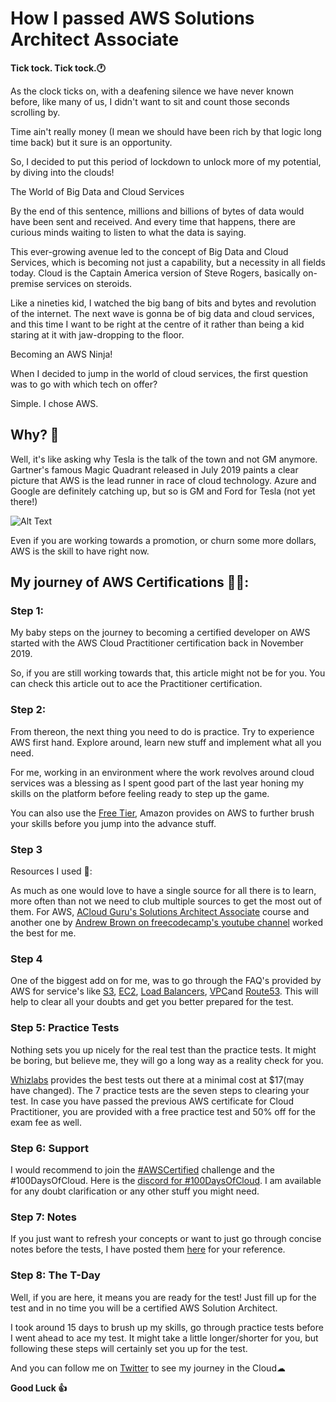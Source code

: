 # How I passed AWS Solutions Architect Associate

**Tick tock. Tick tock.🕐**

As the clock ticks on, with a deafening silence we have never known before, like many of us, I didn't want to sit and count those seconds scrolling by.

Time ain't really money (I mean we should have been rich by that logic long time back) but it sure is an opportunity.

So, I decided to put this period of lockdown to unlock more of my potential, by diving into the clouds!

The World of Big Data and Cloud Services

By the end of this sentence, millions and billions of bytes of data would have been sent and received. And every time that happens, there are curious minds waiting to listen to what the data is saying.

This ever-growing avenue led to the concept of Big Data and Cloud Services, which is becoming not just a capability, but a necessity in all fields today.
Cloud is the Captain America version of Steve Rogers, basically on-premise services on steroids. 

Like a nineties kid, I watched the big bang of bits and bytes and revolution of the internet.
The next wave is gonna be of big data and cloud services, and this time I want to be right at the centre of it rather than being a kid staring at it with jaw-dropping to the floor.

Becoming an AWS Ninja!

When I decided to jump in the world of cloud services, the first question was to go with which tech on offer?

Simple. I chose AWS.


## Why? 🤔

Well, it's like asking why Tesla is the talk of the town and not GM anymore.
Gartner's famous Magic Quadrant released in July 2019 paints a clear picture that AWS is the lead runner in race of cloud technology.
Azure and Google are definitely catching up, but so is GM and Ford for Tesla (not yet there!)


![Alt Text](https://dev-to-uploads.s3.amazonaws.com/i/uw4loiyleu6n4c521l3s.png)

Even if you are working towards a promotion, or churn some more dollars, AWS is the skill to have right now.


## My journey of AWS Certifications 🚴‍♀️:

### Step 1: 
My baby steps on the journey to becoming a certified developer on AWS started with the AWS Cloud Practitioner certification back in November 2019.

So, if you are still working towards that, this article might not be for you. You can check this article out to ace the Practitioner certification.

### Step 2:
From thereon, the next thing you need to do is practice. Try to experience AWS first hand. Explore around, learn new stuff and implement what all you need.

For me, working in an environment where the work revolves around cloud services was a blessing as I spent good part of the last year honing my skills on the platform before feeling ready to step up the game.

You can also use the [Free Tier](https://aws.amazon.com/free/), Amazon provides on AWS to further brush your skills before you jump into the advance stuff.

### Step 3
Resources I used 📘:

As much as one would love to have a single source for all there is to learn, more often than not we need to club multiple sources to get the most out of them.
For AWS, [ACloud Guru's Solutions Architect Associate](https://acloud.guru/learn/aws-certified-solutions-architect-associate) course and another one by [Andrew Brown on freecodecamp's youtube channel](https://youtu.be/Ia-UEYYR44s) worked the best for me.

### Step 4
One of the biggest add on for me, was to go through the FAQ's provided by AWS for service's like [S3](https://aws.amazon.com/s3/faqs/), [EC2](https://aws.amazon.com/ec2/faqs/), [Load Balancers](https://aws.amazon.com/elasticloadbalancing/faqs/), [VPC](https://aws.amazon.com/vpc/faqs/)and [Route53](https://aws.amazon.com/route53/faqs/).
This will help to clear all your doubts and get you better prepared for the test.

### Step 5: Practice Tests
Nothing sets you up nicely for the real test than the practice tests.
It might be boring, but believe me, they will go a long way as a reality check for you.

[Whizlabs](https://www.whizlabs.com/) provides the best tests out there at a minimal cost at $17(may have changed). The 7 practice tests are the seven steps to clearing your test.
In case you have passed the previous AWS certificate for Cloud Practitioner, you are provided with a free practice test and 50% off for the exam fee as well.

### Step 6: Support
I would recommend to join the [#AWSCertified](https://www.freecodecamp.org/news/awscertified-challenge-free-path-aws-cloud-certifications/) challenge and the #100DaysOfCloud. Here is the [discord for #100DaysOfCloud](https://discord.gg/dvUh79v).
I am available for any doubt clarification or any other stuff you might need.

### Step 7: Notes
If you just want to refresh your concepts or want to just go through concise notes before the tests, I have posted them [here](https://rishabkumar7.github.io/CloudNotes/) for your reference.

### Step 8: The T-Day
Well, if you are here, it means you are ready for the test!
Just fill up for the test and in no time you will be a certified AWS Solution Architect.

I took around 15 days to brush up my skills, go through practice tests before I went ahead to ace my test.
It might take a little longer/shorter for you, but following these steps will certainly set you up for the test.

And you can follow me on [Twitter](https://twitter.com/rishabk7) to see my journey in the Cloud☁

**Good Luck 👍**
